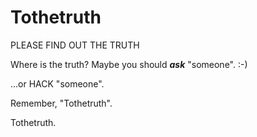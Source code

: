 # Tothetruth
PLEASE FIND OUT THE TRUTH

Where is the truth? Maybe you should ***ask*** "someone". :-)

...or HACK "someone".

Remember, "Tothetruth".

Tothetruth.
